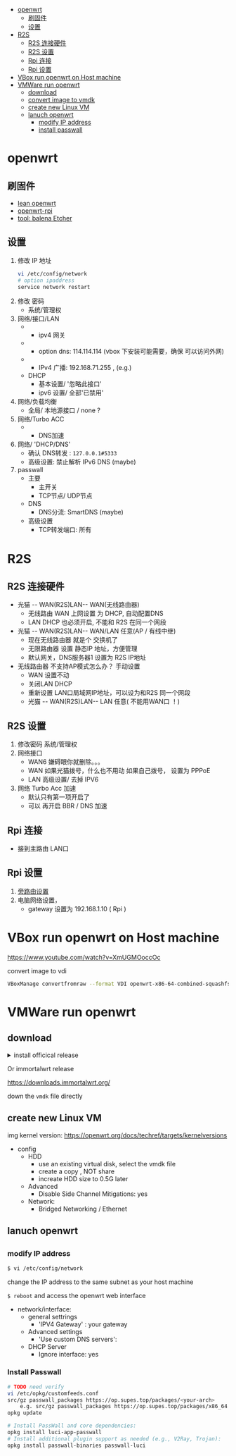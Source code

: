 [](...menustart)

- [openwrt](#27d03b6f0fc0a15464669d7950529cae)
    - [刷固件](#066d67c2a791210e63c8e6777ff65294)
    - [设置](#e366ccf1556c0672dcecba135ed5472e)
- [R2S](#5a7ab9dcc8db0c926579b7534ecf3861)
    - [R2S 连接硬件](#752b8691dd263cd43606d53be8c481fd)
    - [R2S 设置](#50253fdec44f8701e984f78844b449a5)
    - [Rpi 连接](#510b0501c2ea4da197aed7494488e288)
    - [Rpi 设置](#f669ab422f5fcf79de0338fae12db0ea)
- [VBox run openwrt on Host machine](#9d548d8b61422c151c5b8652c1003587)
- [VMWare run openwrt](#50ef7031fba0114ee4c0545b669bf368)
    - [download](#fd456406745d816a45cae554c788e754)
    - [convert image to vmdk](#1db4db8b788df81c79488948b4c11419)
    - [create new Linux VM](#bfd90f2b7e62cddc79f22d128ecbe892)
    - [lanuch openwrt](#7bd4bccda2889c8f0cffb7a333f1a567)
        - [modify IP address](#d1a0135f0e3e61dfd3a41a1b1bfe9667)
        - [install passwall](#8fc6717e5ac38ba94024aa7ae724eac0)

[](...menuend)


<h2 id="27d03b6f0fc0a15464669d7950529cae"></h2>

# openwrt

<h2 id="066d67c2a791210e63c8e6777ff65294"></h2>

## 刷固件

- [lean openwrt](https://github.com/coolsnowwolf/lede)
- [openwrt-rpi](https://github.com/SulingGG/Openwrt-rpi)
- [tool: balena Etcher](https://www.balena.io/etcher/?ref=etcher_footer)

<h2 id="e366ccf1556c0672dcecba135ed5472e"></h2>

## 设置

1. 修改 IP 地址
    ```bash
    vi /etc/config/network
    # option ipaddress
    service network restart
    ```
2. 修改 密码
    - 系统/管理权
3. 网络/接口/LAN
    - + ipv4 网关
    - + option dns: 114.114.114 (vbox 下安装可能需要，确保 可以访问外网)
    - + IPv4 广播:  192.168.71.255 , (e.g.)
    - DHCP
        - 基本设置/ '忽略此接口'
        - ipv6 设置/ 全部'已禁用'
4. 网络/负载均衡
    - 全局/ 本地源接口 / none ?
5. 网络/Turbo ACC
    - + DNS加速
6. 网络/ 'DHCP/DNS'
    - 确认 DNS转发 :  `127.0.0.1#5333`
    - 高级设置: 禁止解析 IPv6 DNS (maybe)
7. passwall
    - 主要
        - 主开关
        - TCP节点/ UDP节点
    - DNS
        - DNS分流: SmartDNS (maybe)
    - 高级设置
        - TCP转发端口: 所有


<h2 id="5a7ab9dcc8db0c926579b7534ecf3861"></h2>

# R2S

<h2 id="752b8691dd263cd43606d53be8c481fd"></h2>

## R2S 连接硬件

- 光猫 -- WAN(R2S)LAN-- WAN(无线路由器)
    - 无线路由 WAN 上网设置 为 DHCP, 自动配置DNS
    - LAN DHCP 也必须开启, 不能和 R2S 在同一个网段
- 光猫 -- WAN(R2S)LAN-- WAN/LAN 任意(AP / 有线中继)
    - 现在无线路由器 就是个 交换机了
    - 无限路由器 设置 静态IP 地址，方便管理
    - 默认网关，DNS服务器1 设置为 R2S IP地址
- 无线路由器 不支持AP模式怎么办？ 手动设置
    - WAN 设置不动
    - 关闭LAN DHCP
    - 重新设置 LAN口局域网IP地址，可以设为和R2S 同一个网段
    - 光猫 -- WAN(R2S)LAN-- LAN 任意( 不能用WAN口 ！)



<h2 id="50253fdec44f8701e984f78844b449a5"></h2>

## R2S 设置

1. 修改密码  系统/管理权
2. 网络接口
	- WAN6  嫌碍眼你就删除。。。
	- WAN   如果光猫拨号，什么也不用动
			如果自己拨号， 设置为 PPPoE
	- LAN   高级设置/ 去掉 IPV6
3. 网络 Turbo Acc 加速
    - 默认只有第一项开启了
    - 可以 再开启 BBR / DNS 加速

<h2 id="510b0501c2ea4da197aed7494488e288"></h2>

## Rpi 连接

- 接到主路由 LAN口

<h2 id="f669ab422f5fcf79de0338fae12db0ea"></h2>

## Rpi 设置

1. [旁路由设置](https://mlapp.cn/1008.html)
2. 电脑网络设置，
    - gateway 设置为 192.168.1.10 ( Rpi )


<h2 id="9d548d8b61422c151c5b8652c1003587"></h2>

# VBox run openwrt on Host machine

https://www.youtube.com/watch?v=XmUGMOoccOc


convert image to vdi

```bash
VBoxManage convertfromraw --format VDI openwrt-x86-64-combined-squashfs.img openwrt.vdi
```

<h2 id="50ef7031fba0114ee4c0545b669bf368"></h2>

# VMWare run openwrt

<h2 id="fd456406745d816a45cae554c788e754"></h2>

## download 

<details>
<summary>install officical release</summary>

https://downloads.openwrt.org/

openwrt-x86-generic-combined-ext4.img.gz



convert image to vmdk

```bash
# 0
brew install qemu
# 1
gunzip ...

# 2
qemu-img convert -f raw -O vmdk  openwrt-15.05-x86-64-combined-ext4.img openwrt-15.05-x86-64-combined-ext4.vmdk
```

</details>


Or immortalwrt  release

https://downloads.immortalwrt.org/

down the `vmdk` file directly

<h2 id="bfd90f2b7e62cddc79f22d128ecbe892"></h2>

## create new Linux VM

img kernel version: https://openwrt.org/docs/techref/targets/kernelversions

- config
    - HDD
        - use an existing virtual disk, select the vmdk file
        - create a copy , NOT share
        - increate HDD size to 0.5G later
    - Advanced
        - Disable Side Channel Mitigations: yes
    - Network: 
        - Bridged Networking / Ethernet


<h2 id="7bd4bccda2889c8f0cffb7a333f1a567"></h2>

## lanuch openwrt

<h2 id="d1a0135f0e3e61dfd3a41a1b1bfe9667"></h2>

### modify IP address

```bash
$ vi /etc/config/network
```

change the IP address to the same subnet as your host machine

`$ reboot`   and access the openwrt web interface

- network/interface:
    - general settrings
        - 'IPV4 Gateway' : your gateway
    - Advanced settings
        - 'Use custom DNS servers':
    - DHCP Server
        - Ignore interface: yes


### Install Passwall

```bash
# TODO need verify
vi /etc/opkg/customfeeds.conf
src/gz passwall_packages https://op.supes.top/packages/<your-arch>
	e.g. src/gz passwall_packages https://op.supes.top/packages/x86_64
opkg update

# Install PassWall and core dependencies:
opkg install luci-app-passwall
# Install additional plugin support as needed (e.g., V2Ray, Trojan):
opkg install passwall-binaries passwall-luci
```
